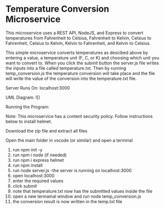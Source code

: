 # Temperature Conversion Microservice

This microservice uses a REST API, NodeJS, and Express to convert temperatures from Fahrenheit to Celsius, Fahrenheit to Kelvin, Celsius to Fahrenheit, Celsius to Kelvin, Kelvin to Fahrenheit, and Kelvin to Celsius.

This simple microservice converts temperatures as descibed above by entering a value, a temperature unit (F, C, or K) and choosing which unit you want to convert to.  When you click the submit button the server.js file writes the inputs into a file called temperature.txt. Then by running temp_conversion.js the temperature conversion will take place and the file will write the value of the conversion into the temperature.txt file.  

Server Runs On: localhost:3000

UML Diagram:
![]

Running the Program:

Note: This microservice has a content security policy. Follow instructions below to install helmet.

Download the zip file and extract all files

Open the main folder in vscode (or similar) and open a terminal

1. run npm init -y
2. run npm i node (if needed)
3. run npm i express helmet
4. run npm install
5. run node server.js
-the server is running on localhost:3000
6. open localhost:3000
7. enter the required values
8. click submit
9. note that temperature.txt now has the submitted values inside the file
10. open a new termainal window and run node temp_conversion.js
11. the conversion result is now written in the temp.txt file



